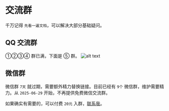 # 交流群

千万记得 `先看一遍文档`，可以解决大部分基础疑问。

## QQ 交流群

①②③④ 群已满，下面是 ⑤ 群。
![alt text](https://oss.laf.run/ukw0y1-site/unibest-discussion-group/qq.jpg)

## 微信群

微信群 `7天` 就过期，需要额外精力替换链接。目前已经有 `9个` 微信群，维护需要精力。从 `2025-06-29` 开始，不再提供免费微信交流群。

如果确实有需要的，可以付费 `20元` 入群，[联系我](/advanced/contact/contact)。
